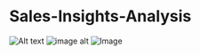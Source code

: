 # Sales-Insights-Analysis
![Alt text]([(https://raw.githubusercontent.com/Navyabommidi07/Sales-Insights-Analysis/main/sales%20insights%20screen%20shots/sales%20db1.PNG?raw=true)])
![image alt]([https://github.com/Navyabommidi07/Sales-Insights-Analysis/blob/main/sales%20insights%20screen%20shots/sales%20db1.PNG?raw=true])
![Image](https://github.com/user-attachments/assets/8b78b9ee-3642-485c-8634-fec6c1d038e3)

